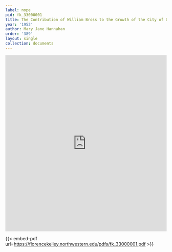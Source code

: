 ```yaml
---
label: nope
pid: fk_33000001
title: The Contribution of William Bross to the Growth of the City of Chicago
year: '1953'
author: Mary Jane Hannahan
order: '389'
layout: single
collection: documents
---
```

<iframe src="https://northwestern.app.box.com/embed/s/mvna83zi715q18tntt1dmv95rwn83n65?sortColumn=date&view=list" width="100%" height="550" frameborder="0" allowfullscreen webkitallowfullscreen msallowfullscreen></iframe>


{{< embed-pdf url=https://florencekelley.northwestern.edu/pdfs/fk_33000001.pdf >}}